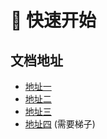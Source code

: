 # 🚀 快速开始

## 文档地址

- [地址一](https://sonvee.github.io/sv-app-pro/sv-app-docs/docs-github)
- [地址二](https://sv-app-pro.pages.dev)
- [地址三](https://sv-app-pro.4everland.app)
- [地址四](https://sv-app-pro.vercel.app) (需要梯子)
